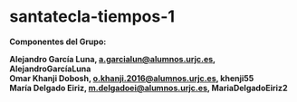 # santatecla-tiempos-1


**Componentes del Grupo:**<p>
    
**Alejandro García Luna, a.garcialun@alumnos.urjc.es, AlejandroGarcíaLuna**</br>
**Omar Khanji Dobosh, o.khanji.2016@alumnos.urjc.es, khenji55**</br>
**María Delgado Eiriz, m.delgadoei@alumnos.urjc.es, MariaDelgadoEiriz2**</br>
